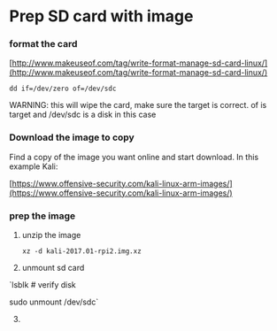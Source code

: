 # Prep SD card with image

### format the card

[http://www.makeuseof.com/tag/write-format-manage-sd-card-linux/](http://www.makeuseof.com/tag/write-format-manage-sd-card-linux/)

```
dd if=/dev/zero of=/dev/sdc
```

WARNING: this will wipe the card, make sure the target is correct. of is target and /dev/sdc is a disk in this case



### Download the image to copy

Find a copy of the image you want online and start download. In this example Kali:

[https://www.offensive-security.com/kali-linux-arm-images/](https://www.offensive-security.com/kali-linux-arm-images/)



### prep the image

1. unzip the image  
  
   `xz -d kali-2017.01-rpi2.img.xz`

2.  unmount sd card  
  
   `lsblk  # verify disk  
  
   sudo unmount /dev/sdc`

3. 






